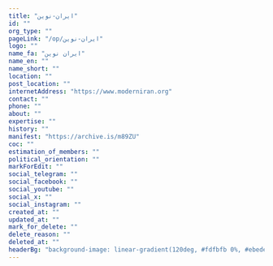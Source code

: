 ```yaml
---
title: "ایران-نوین"
id: ""
org_type: ""
pageLink: "/op/ایران-نوین"
logo: ""
name_fa: "ایران نوین"
name_en: ""
name_short: ""
location: ""
post_location: ""
internetAddress: "https://www.moderniran.org"
contact: ""
phone: ""
about: ""
expertise: ""
history: ""
manifest: "https://archive.is/m89ZU"
coc: ""
estimation_of_members: ""
political_orientation: ""
markForEdit: ""
social_telegram: ""
social_facebook: ""
social_youtube: ""
social_x: ""
social_instagram: ""
created_at: ""
updated_at: ""
mark_for_delete: ""
delete_reason: ""
deleted_at: ""
headerBg: "background-image: linear-gradient(120deg, #fdfbfb 0%, #ebedee 100%);"
---
```

